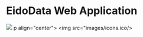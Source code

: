 # EidoData Web Application
![](images/icons.ico)
p align="center">
  <img src="images/icons.ico/>
</p>
